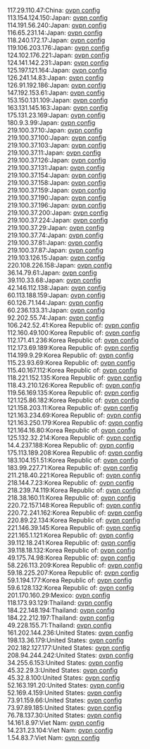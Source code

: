 117.29.110.47:China: [ovpn config](vpn/117_29_110_47.ovpn)  
113.154.124.150:Japan: [ovpn config](vpn/113_154_124_150.ovpn)  
114.191.56.240:Japan: [ovpn config](vpn/114_191_56_240.ovpn)  
116.65.231.14:Japan: [ovpn config](vpn/116_65_231_14.ovpn)  
118.240.172.17:Japan: [ovpn config](vpn/118_240_172_17.ovpn)  
119.106.203.176:Japan: [ovpn config](vpn/119_106_203_176.ovpn)  
124.102.176.221:Japan: [ovpn config](vpn/124_102_176_221.ovpn)  
124.141.142.231:Japan: [ovpn config](vpn/124_141_142_231.ovpn)  
125.197.121.164:Japan: [ovpn config](vpn/125_197_121_164.ovpn)  
126.241.14.83:Japan: [ovpn config](vpn/126_241_14_83.ovpn)  
126.91.192.186:Japan: [ovpn config](vpn/126_91_192_186.ovpn)  
147.192.153.61:Japan: [ovpn config](vpn/147_192_153_61.ovpn)  
153.150.131.109:Japan: [ovpn config](vpn/153_150_131_109.ovpn)  
163.131.145.163:Japan: [ovpn config](vpn/163_131_145_163.ovpn)  
175.131.23.169:Japan: [ovpn config](vpn/175_131_23_169.ovpn)  
180.9.3.99:Japan: [ovpn config](vpn/180_9_3_99.ovpn)  
219.100.37.10:Japan: [ovpn config](vpn/219_100_37_10.ovpn)  
219.100.37.100:Japan: [ovpn config](vpn/219_100_37_100.ovpn)  
219.100.37.103:Japan: [ovpn config](vpn/219_100_37_103.ovpn)  
219.100.37.11:Japan: [ovpn config](vpn/219_100_37_11.ovpn)  
219.100.37.126:Japan: [ovpn config](vpn/219_100_37_126.ovpn)  
219.100.37.131:Japan: [ovpn config](vpn/219_100_37_131.ovpn)  
219.100.37.154:Japan: [ovpn config](vpn/219_100_37_154.ovpn)  
219.100.37.158:Japan: [ovpn config](vpn/219_100_37_158.ovpn)  
219.100.37.159:Japan: [ovpn config](vpn/219_100_37_159.ovpn)  
219.100.37.190:Japan: [ovpn config](vpn/219_100_37_190.ovpn)  
219.100.37.196:Japan: [ovpn config](vpn/219_100_37_196.ovpn)  
219.100.37.200:Japan: [ovpn config](vpn/219_100_37_200.ovpn)  
219.100.37.224:Japan: [ovpn config](vpn/219_100_37_224.ovpn)  
219.100.37.29:Japan: [ovpn config](vpn/219_100_37_29.ovpn)  
219.100.37.74:Japan: [ovpn config](vpn/219_100_37_74.ovpn)  
219.100.37.81:Japan: [ovpn config](vpn/219_100_37_81.ovpn)  
219.100.37.87:Japan: [ovpn config](vpn/219_100_37_87.ovpn)  
219.103.126.15:Japan: [ovpn config](vpn/219_103_126_15.ovpn)  
220.108.226.158:Japan: [ovpn config](vpn/220_108_226_158.ovpn)  
36.14.79.61:Japan: [ovpn config](vpn/36_14_79_61.ovpn)  
39.110.33.68:Japan: [ovpn config](vpn/39_110_33_68.ovpn)  
42.146.112.138:Japan: [ovpn config](vpn/42_146_112_138.ovpn)  
60.113.188.159:Japan: [ovpn config](vpn/60_113_188_159.ovpn)  
60.126.71.144:Japan: [ovpn config](vpn/60_126_71_144.ovpn)  
60.236.133.31:Japan: [ovpn config](vpn/60_236_133_31.ovpn)  
92.202.55.74:Japan: [ovpn config](vpn/92_202_55_74.ovpn)  
106.242.52.41:Korea Republic of: [ovpn config](vpn/106_242_52_41.ovpn)  
112.160.49.100:Korea Republic of: [ovpn config](vpn/112_160_49_100.ovpn)  
112.171.41.236:Korea Republic of: [ovpn config](vpn/112_171_41_236.ovpn)  
112.173.69.189:Korea Republic of: [ovpn config](vpn/112_173_69_189.ovpn)  
114.199.9.29:Korea Republic of: [ovpn config](vpn/114_199_9_29.ovpn)  
115.23.93.69:Korea Republic of: [ovpn config](vpn/115_23_93_69.ovpn)  
115.40.167.112:Korea Republic of: [ovpn config](vpn/115_40_167_112.ovpn)  
118.221.152.135:Korea Republic of: [ovpn config](vpn/118_221_152_135.ovpn)  
118.43.210.126:Korea Republic of: [ovpn config](vpn/118_43_210_126.ovpn)  
119.56.169.135:Korea Republic of: [ovpn config](vpn/119_56_169_135.ovpn)  
121.125.86.182:Korea Republic of: [ovpn config](vpn/121_125_86_182.ovpn)  
121.158.203.11:Korea Republic of: [ovpn config](vpn/121_158_203_11.ovpn)  
121.163.234.69:Korea Republic of: [ovpn config](vpn/121_163_234_69.ovpn)  
121.163.250.179:Korea Republic of: [ovpn config](vpn/121_163_250_179.ovpn)  
121.164.16.80:Korea Republic of: [ovpn config](vpn/121_164_16_80.ovpn)  
125.132.32.214:Korea Republic of: [ovpn config](vpn/125_132_32_214.ovpn)  
14.4.237.188:Korea Republic of: [ovpn config](vpn/14_4_237_188.ovpn)  
175.113.189.208:Korea Republic of: [ovpn config](vpn/175_113_189_208.ovpn)  
183.104.151.51:Korea Republic of: [ovpn config](vpn/183_104_151_51.ovpn)  
183.99.227.71:Korea Republic of: [ovpn config](vpn/183_99_227_71.ovpn)  
211.218.40.221:Korea Republic of: [ovpn config](vpn/211_218_40_221.ovpn)  
218.144.7.23:Korea Republic of: [ovpn config](vpn/218_144_7_23.ovpn)  
218.239.74.119:Korea Republic of: [ovpn config](vpn/218_239_74_119.ovpn)  
218.38.160.11:Korea Republic of: [ovpn config](vpn/218_38_160_11.ovpn)  
220.72.157.148:Korea Republic of: [ovpn config](vpn/220_72_157_148.ovpn)  
220.72.241.162:Korea Republic of: [ovpn config](vpn/220_72_241_162.ovpn)  
220.89.22.134:Korea Republic of: [ovpn config](vpn/220_89_22_134.ovpn)  
221.146.39.145:Korea Republic of: [ovpn config](vpn/221_146_39_145.ovpn)  
221.165.1.121:Korea Republic of: [ovpn config](vpn/221_165_1_121.ovpn)  
39.112.18.241:Korea Republic of: [ovpn config](vpn/39_112_18_241.ovpn)  
39.118.18.132:Korea Republic of: [ovpn config](vpn/39_118_18_132.ovpn)  
49.175.74.98:Korea Republic of: [ovpn config](vpn/49_175_74_98.ovpn)  
58.226.113.209:Korea Republic of: [ovpn config](vpn/58_226_113_209.ovpn)  
59.18.225.207:Korea Republic of: [ovpn config](vpn/59_18_225_207.ovpn)  
59.1.194.177:Korea Republic of: [ovpn config](vpn/59_1_194_177.ovpn)  
59.6.128.132:Korea Republic of: [ovpn config](vpn/59_6_128_132.ovpn)  
201.170.160.29:Mexico: [ovpn config](vpn/201_170_160_29.ovpn)  
118.173.93.129:Thailand: [ovpn config](vpn/118_173_93_129.ovpn)  
184.22.148.194:Thailand: [ovpn config](vpn/184_22_148_194.ovpn)  
184.22.212.197:Thailand: [ovpn config](vpn/184_22_212_197.ovpn)  
49.228.155.71:Thailand: [ovpn config](vpn/49_228_155_71.ovpn)  
161.202.144.236:United States: [ovpn config](vpn/161_202_144_236.ovpn)  
198.13.36.179:United States: [ovpn config](vpn/198_13_36_179.ovpn)  
202.182.127.177:United States: [ovpn config](vpn/202_182_127_177.ovpn)  
208.94.244.242:United States: [ovpn config](vpn/208_94_244_242.ovpn)  
34.255.6.153:United States: [ovpn config](vpn/34_255_6_153.ovpn)  
45.32.29.3:United States: [ovpn config](vpn/45_32_29_3.ovpn)  
45.32.8.100:United States: [ovpn config](vpn/45_32_8_100.ovpn)  
52.163.191.20:United States: [ovpn config](vpn/52_163_191_20.ovpn)  
52.169.4.159:United States: [ovpn config](vpn/52_169_4_159.ovpn)  
73.91.159.66:United States: [ovpn config](vpn/73_91_159_66.ovpn)  
73.97.89.185:United States: [ovpn config](vpn/73_97_89_185.ovpn)  
76.78.137.30:United States: [ovpn config](vpn/76_78_137_30.ovpn)  
14.161.8.97:Viet Nam: [ovpn config](vpn/14_161_8_97.ovpn)  
14.231.23.104:Viet Nam: [ovpn config](vpn/14_231_23_104.ovpn)  
1.54.83.7:Viet Nam: [ovpn config](vpn/1_54_83_7.ovpn)  
